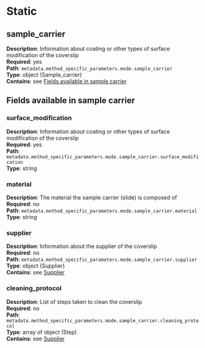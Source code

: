 # Static

## sample_carrier

**Description**: Information about coating or other types of surface modification of the coverslip <br/>
**Required**: yes <br/>
**Path**: `metadata.method_specific_parameters.mode.sample_carrier` <br/>
**Type**: object (Sample_carrier) <br/>
**Contains**: see [Fields available in sample carrier](#fields-available-in-sample-carrier) <br/>

## Fields available in sample carrier

### surface_modification

**Description**: Information about coating or other types of surface modification of the coverslip <br/>
**Required**: yes <br/>
**Path**: `metadata.method_specific_parameters.mode.sample_carrier.surface_modification` <br/>
**Type**: string <br/>

### material

**Description**: The material the sample carrier (slide) is composed of <br/>
**Required**: no <br/>
**Path**: `metadata.method_specific_parameters.mode.sample_carrier.material` <br/>
**Type**: string <br/>


### supplier

**Description**: Information about the supplier of the coverslip <br/>
**Required**: no <br/>
**Path**: `metadata.method_specific_parameters.mode.sample_carrier.supplier` <br/>
**Type**: object (Supplier) <br/>
**Contains**: see [Supplier](../reusable_elements/supplier.md)

### cleaning_protocol

**Description**: List of steps taken to clean the coverslip <br/>
**Required**: no <br/>
**Path**: `metadata.method_specific_parameters.mode.sample_carrier.cleaning_protocol` <br/>
**Type**: array of object (Step) <br/>
**Contains**: see [Supplier](../reusable_elements/step.md)